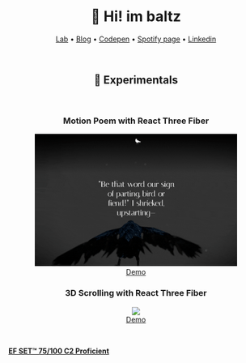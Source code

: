 <h1 align="center">🤘 Hi! im baltz</h1>

<p align="center">
  <a href="https://codesandbox.io/u/baltazarparra">Lab</a> •
  <a href="https://baltazarparra.github.io/">Blog</a> •
  <a href="https://codepen.io/baltazarparra">Codepen</a> •
  <a href="https://open.spotify.com/artist/5lgem0AFESB7PQ4GRg67CX?si=1mHXRfcPQvmXg9kJZO589Q">Spotify page</a> •
  <a href="https://www.linkedin.com/in/baltazarparra/">Linkedin</a>
</p><br>

<h2 align="center">🧬 Experimentals</h2><br>
<h3 align="center">Motion Poem with React Three Fiber</h3>

<p align="center">
  <img width="400" src="https://github.com/baltazarparra/the-raven/blob/main/raven.gif">
  <br><a href="https://the-raven.vercel.app/">Demo</a> 
</p>

<h3 align="center">3D Scrolling with React Three Fiber</h3>

<p align="center">
  <img align="center" width="400" src="https://github.com/baltazarparra/scrolling-motion/blob/main/lab1.gif">
  <br><a href="https://scrolling-motion.netlify.app/">Demo</a>
</p>
<br>

[**EF SET™ 75/100 C2 Proficient**](https://www.efset.org/cert/Mj458s)
